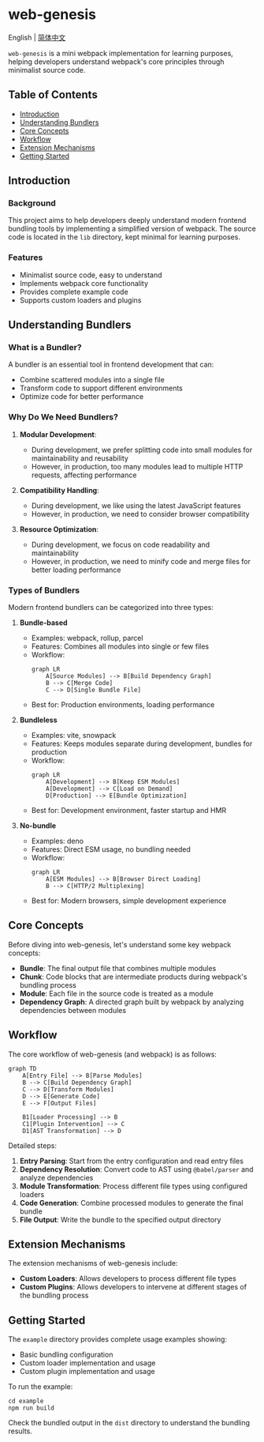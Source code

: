 # web-genesis

English | [简体中文](./README.md)

`web-genesis` is a mini webpack implementation for learning purposes, helping developers understand webpack's core principles through minimalist source code.

## Table of Contents
- [Introduction](#introduction)
- [Understanding Bundlers](#understanding-bundlers)
- [Core Concepts](#core-concepts)
- [Workflow](#workflow)
- [Extension Mechanisms](#extension-mechanisms)
- [Getting Started](#getting-started)

## Introduction

### Background
This project aims to help developers deeply understand modern frontend bundling tools by implementing a simplified version of webpack. The source code is located in the `lib` directory, kept minimal for learning purposes.

### Features
- Minimalist source code, easy to understand
- Implements webpack core functionality
- Provides complete example code
- Supports custom loaders and plugins

## Understanding Bundlers

### What is a Bundler?
A bundler is an essential tool in frontend development that can:
- Combine scattered modules into a single file
- Transform code to support different environments
- Optimize code for better performance

### Why Do We Need Bundlers?
1. **Modular Development**:
   - During development, we prefer splitting code into small modules for maintainability and reusability
   - However, in production, too many modules lead to multiple HTTP requests, affecting performance

2. **Compatibility Handling**:
   - During development, we like using the latest JavaScript features
   - However, in production, we need to consider browser compatibility

3. **Resource Optimization**:
   - During development, we focus on code readability and maintainability
   - However, in production, we need to minify code and merge files for better loading performance

### Types of Bundlers

Modern frontend bundlers can be categorized into three types:

1. **Bundle-based**
   - Examples: webpack, rollup, parcel
   - Features: Combines all modules into single or few files
   - Workflow:
     ```mermaid
     graph LR
         A[Source Modules] --> B[Build Dependency Graph]
         B --> C[Merge Code]
         C --> D[Single Bundle File]
     ```
   - Best for: Production environments, loading performance

2. **Bundleless**
   - Examples: vite, snowpack
   - Features: Keeps modules separate during development, bundles for production
   - Workflow:
     ```mermaid
     graph LR
         A[Development] --> B[Keep ESM Modules]
         A[Development] --> C[Load on Demand]
         D[Production] --> E[Bundle Optimization]
     ```
   - Best for: Development environment, faster startup and HMR

3. **No-bundle**
   - Examples: deno
   - Features: Direct ESM usage, no bundling needed
   - Workflow:
     ```mermaid
     graph LR
         A[ESM Modules] --> B[Browser Direct Loading]
         B --> C[HTTP/2 Multiplexing]
     ```
   - Best for: Modern browsers, simple development experience

## Core Concepts

Before diving into web-genesis, let's understand some key webpack concepts:

- **Bundle**: The final output file that combines multiple modules
- **Chunk**: Code blocks that are intermediate products during webpack's bundling process
- **Module**: Each file in the source code is treated as a module
- **Dependency Graph**: A directed graph built by webpack by analyzing dependencies between modules

## Workflow

The core workflow of web-genesis (and webpack) is as follows:

```mermaid
graph TD
    A[Entry File] --> B[Parse Modules]
    B --> C[Build Dependency Graph]
    C --> D[Transform Modules]
    D --> E[Generate Code]
    E --> F[Output Files]
    
    B1[Loader Processing] --> B
    C1[Plugin Intervention] --> C
    D1[AST Transformation] --> D
```

Detailed steps:
1. **Entry Parsing**: Start from the entry configuration and read entry files
2. **Dependency Resolution**: Convert code to AST using `@babel/parser` and analyze dependencies
3. **Module Transformation**: Process different file types using configured loaders
4. **Code Generation**: Combine processed modules to generate the final bundle
5. **File Output**: Write the bundle to the specified output directory

## Extension Mechanisms

The extension mechanisms of web-genesis include:

- **Custom Loaders**: Allows developers to process different file types
- **Custom Plugins**: Allows developers to intervene at different stages of the bundling process

## Getting Started

The `example` directory provides complete usage examples showing:
- Basic bundling configuration
- Custom loader implementation and usage
- Custom plugin implementation and usage

To run the example:
```shell
cd example
npm run build
```

Check the bundled output in the `dist` directory to understand the bundling results. 